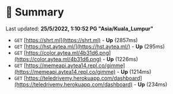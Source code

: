 # 📖 Summary
Last updated: **25/5/2022, 1:10:52 PG "Asia/Kuala_Lumpur"**

- `GET` [https://shrt.ml](https://shrt.ml) - **Up** (2857ms)
- `GET` [https://hst.aytea.ml/](https://hst.aytea.ml/) - **Up** (295ms)
- `GET` [https://color.aytea.ml/4b31d6.png](https://color.aytea.ml/4b31d6.png) - **Up** (1226ms)
- `GET` [https://memeapi.aytea14.repl.co/gimme](https://memeapi.aytea14.repl.co/gimme) - **Up** (1214ms)
- `GET` [https://teledrivemy.herokuapp.com/dashboard](https://teledrivemy.herokuapp.com/dashboard) - **Up** (234ms)
